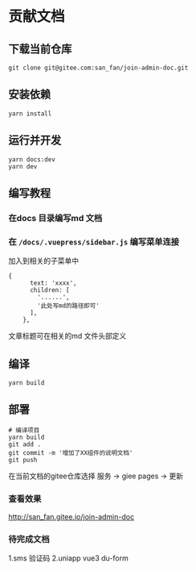 # 贡献文档
## 下载当前仓库
```
git clone git@gitee.com:san_fan/join-admin-doc.git
```
## 安装依赖
```
yarn install
```

##  运行并开发
```
yarn docs:dev
yarn dev
```

## 编写教程
###  在docs 目录编写md 文档
### 在 `/docs/.vuepress/sidebar.js` 编写菜单连接
加入到相关的子菜单中
```
{
      text: 'xxxx',
      children: [
        '......',
        '此处写md的路径即可'
      ],
    },
```
文章标题可在相关的md 文件头部定义


##  编译
```
yarn build
```

## 部署
```
# 编译项目
yarn build
git add .
git commit -m '增加了XX组件的说明文档'
git push
```
在当前文档的gitee仓库选择
服务 -> giee pages -> 更新

### 查看效果
http://san_fan.gitee.io/join-admin-doc




### 待完成文档
1.sms 验证码
2.uniapp vue3 du-form